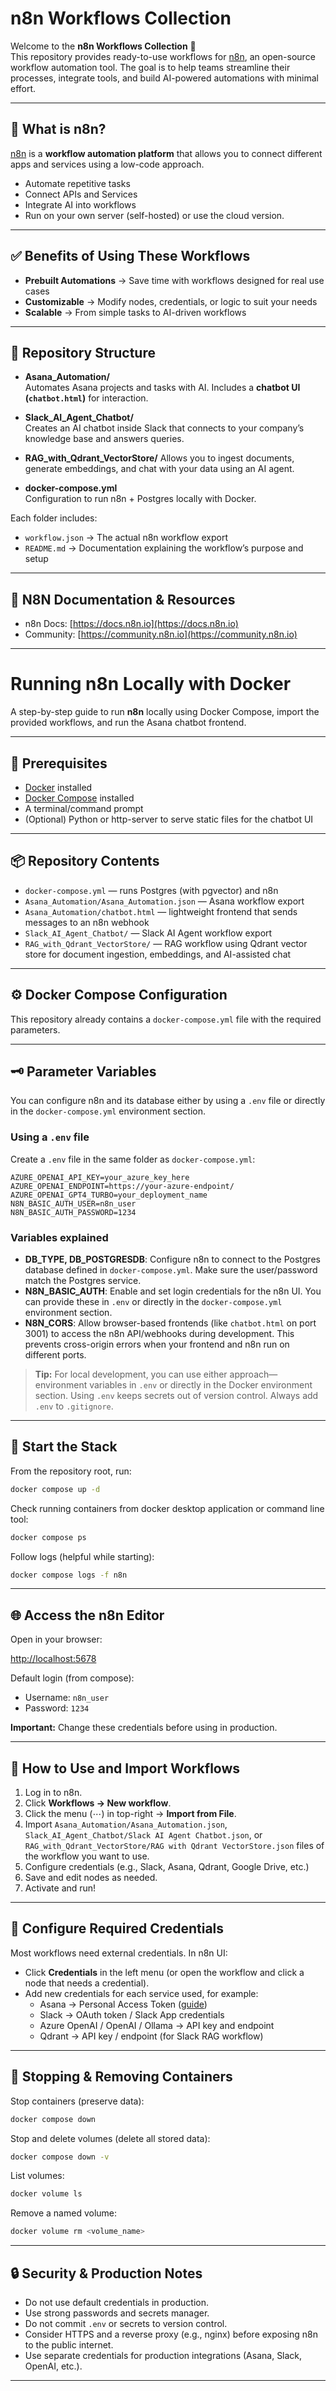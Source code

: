 # n8n Workflows Collection

Welcome to the **n8n Workflows Collection** 🚀  
This repository provides ready-to-use workflows for [n8n](https://n8n.io/), an open-source workflow automation tool. The goal is to help teams streamline their processes, integrate tools, and build AI-powered automations with minimal effort.

---

## 🌟 What is n8n?
[n8n](https://n8n.io/) is a **workflow automation platform** that allows you to connect different apps and services using a low-code approach.  
- Automate repetitive tasks  
- Connect APIs and Services  
- Integrate AI into workflows  
- Run on your own server (self-hosted) or use the cloud version.

---

## ✅ Benefits of Using These Workflows
- **Prebuilt Automations** → Save time with workflows designed for real use cases  
- **Customizable** → Modify nodes, credentials, or logic to suit your needs  
- **Scalable** → From simple tasks to AI-driven workflows  

---

## 📂 Repository Structure


- **Asana_Automation/**  
  Automates Asana projects and tasks with AI. Includes a **chatbot UI (`chatbot.html`)** for interaction.  

- **Slack_AI_Agent_Chatbot/**  
  Creates an AI chatbot inside Slack that connects to your company’s knowledge base and answers queries.

- **RAG_with_Qdrant_VectorStore/** 
  Allows you to ingest documents, generate embeddings, and chat with your data using an AI agent.

- **docker-compose.yml**  
  Configuration to run n8n + Postgres locally with Docker.  

Each folder includes:  
- `workflow.json` → The actual n8n workflow export  
- `README.md` → Documentation explaining the workflow’s purpose and setup  

---

## 📖 N8N Documentation & Resources
- n8n Docs: [https://docs.n8n.io](https://docs.n8n.io)  
- Community: [https://community.n8n.io](https://community.n8n.io)  

---

# Running n8n Locally with Docker

A step-by-step guide to run **n8n** locally using Docker Compose, import the provided workflows, and run the Asana chatbot frontend.

---

## 🐳 Prerequisites

- [Docker](https://docs.docker.com/get-docker/) installed  
- [Docker Compose](https://docs.docker.com/compose/install/) installed  
- A terminal/command prompt  
- (Optional) Python or http-server to serve static files for the chatbot UI  

---

## 📦 Repository Contents

- `docker-compose.yml` — runs Postgres (with pgvector) and n8n  
- `Asana_Automation/Asana_Automation.json` — Asana workflow export  
- `Asana_Automation/chatbot.html` — lightweight frontend that sends messages to an n8n webhook  
- `Slack_AI_Agent_Chatbot/` — Slack AI Agent workflow export  
- `RAG_with_Qdrant_VectorStore/` — RAG workflow using Qdrant vector store for document ingestion, embeddings, and AI-assisted chat

---

## ⚙️ Docker Compose Configuration

This repository already contains a `docker-compose.yml` file with the required parameters.

---
## 🗝️ Parameter Variables

You can configure n8n and its database either by using a `.env` file or directly in the `docker-compose.yml` environment section.  

### Using a `.env` file
Create a `.env` file in the same folder as `docker-compose.yml`:

```
AZURE_OPENAI_API_KEY=your_azure_key_here
AZURE_OPENAI_ENDPOINT=https://your-azure-endpoint/
AZURE_OPENAI_GPT4_TURBO=your_deployment_name
N8N_BASIC_AUTH_USER=n8n_user
N8N_BASIC_AUTH_PASSWORD=1234
```

### Variables explained
- **DB_TYPE, DB_POSTGRESDB**: Configure n8n to connect to the Postgres database defined in `docker-compose.yml`. Make sure the user/password match the Postgres service.  
- **N8N_BASIC_AUTH**: Enable and set login credentials for the n8n UI. You can provide these in `.env` or directly in the `docker-compose.yml` environment section.  
- **N8N_CORS**: Allow browser-based frontends (like `chatbot.html` on port 3001) to access the n8n API/webhooks during development. This prevents cross-origin errors when your frontend and n8n run on different ports.  

> **Tip:** For local development, you can use either approach—environment variables in `.env` or directly in the Docker environment section. Using `.env` keeps secrets out of version control. Always add `.env` to `.gitignore`.

---

## 🚀 Start the Stack

From the repository root, run:

```sh
docker compose up -d
```

Check running containers from docker desktop application or command line tool:

```sh
docker compose ps
```

Follow logs (helpful while starting):

```sh
docker compose logs -f n8n
```

---

## 🌐 Access the n8n Editor

Open in your browser:

[http://localhost:5678](http://localhost:5678)

Default login (from compose):

- Username: `n8n_user`
- Password: `1234`

**Important:** Change these credentials before using in production.

---

## 🚀 How to Use and Import Workflows

1. Log in to n8n.
2. Click **Workflows → New workflow**.
3. Click the menu (⋯) in top-right → **Import from File**.
4. Import `Asana_Automation/Asana_Automation.json`, `Slack_AI_Agent_Chatbot/Slack AI Agent Chatbot.json`, or `RAG_with_Qdrant_VectorStore/RAG with Qdrant VectorStore.json` files of the workflow you want to use.
5. Configure credentials (e.g., Slack, Asana, Qdrant, Google Drive, etc.)  
6. Save and edit nodes as needed.
7. Activate and run!  

---

## 🔑 Configure Required Credentials

Most workflows need external credentials. In n8n UI:

- Click **Credentials** in the left menu (or open the workflow and click a node that needs a credential).
- Add new credentials for each service used, for example:
  - Asana → Personal Access Token ([guide](https://developers.asana.com/docs/personal-access-token))
  - Slack → OAuth token / Slack App credentials
  - Azure OpenAI / OpenAI / Ollama → API key and endpoint
  - Qdrant → API key / endpoint (for Slack RAG workflow)

---

## 🛑 Stopping & Removing Containers

Stop containers (preserve data):

```sh
docker compose down
```

Stop and delete volumes (delete all stored data):

```sh
docker compose down -v
```

List volumes:

```sh
docker volume ls
```

Remove a named volume:

```sh
docker volume rm <volume_name>
```

---

## 🔒 Security & Production Notes

- Do not use default credentials in production.
- Use strong passwords and secrets manager.
- Do not commit `.env` or secrets to version control.
- Consider HTTPS and a reverse proxy (e.g., nginx) before exposing n8n to the public internet.
- Use separate credentials for production integrations (Asana, Slack, OpenAI, etc.).

---
